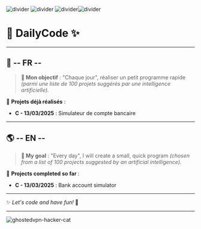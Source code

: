 ![divider](https://github.com/user-attachments/assets/ca1e4fc5-2edf-4c8b-acf7-ae8f1c574472) ![divider](https://github.com/user-attachments/assets/ca1e4fc5-2edf-4c8b-acf7-ae8f1c574472) ![divider](https://github.com/user-attachments/assets/ca1e4fc5-2edf-4c8b-acf7-ae8f1c574472)![divider](https://github.com/user-attachments/assets/ca1e4fc5-2edf-4c8b-acf7-ae8f1c574472)

# 🍂 DailyCode ✨  

---

## 🌿 -- FR --  

> **🎯 Mon objectif** : "Chaque jour", réaliser un petit programme rapide *(parmi une liste de 100 projets suggérés par une intelligence artificielle).*  

📌 **Projets déjà réalisés** :  
- **C - 13/03/2025** : Simulateur de compte bancaire  

---

## 🌎 -- EN --  

> **🎯 My goal** : "Every day", I will create a small, quick program *(chosen from a list of 100 projects suggested by an artificial intelligence).*  

📌 **Projects completed so far** :  
- **C - 13/03/2025** : Bank account simulator

---

✨ *Let's code and have fun!* 🚀  

---


![ghostedvpn-hacker-cat](https://github.com/user-attachments/assets/fe9d05de-10ad-47ab-a81b-52df53d62051)

